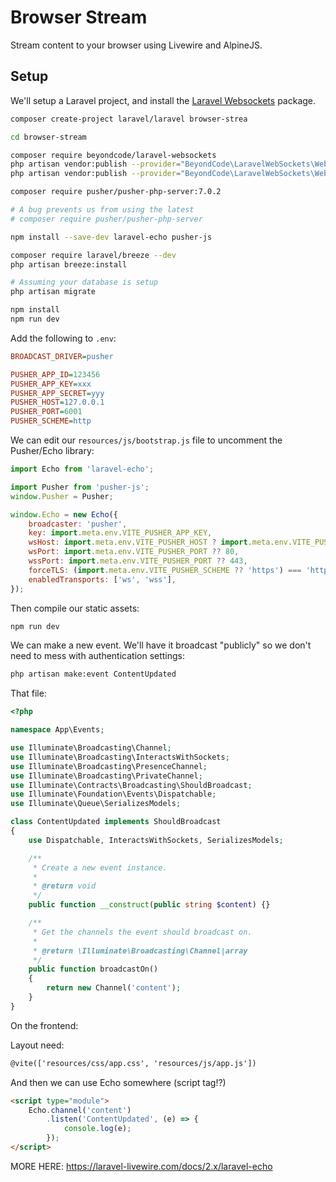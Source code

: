 # Browser Stream

Stream content to your browser using Livewire and AlpineJS.

## Setup

We'll setup a Laravel project, and install the [Laravel Websockets](https://beyondco.de/docs/laravel-websockets/getting-started/installation) package.
```bash
composer create-project laravel/laravel browser-strea

cd browser-stream

composer require beyondcode/laravel-websockets
php artisan vendor:publish --provider="BeyondCode\LaravelWebSockets\WebSocketsServiceProvider" --tag="migrations"
php artisan vendor:publish --provider="BeyondCode\LaravelWebSockets\WebSocketsServiceProvider" --tag="config"

composer require pusher/pusher-php-server:7.0.2

# A bug prevents us from using the latest
# composer require pusher/pusher-php-server

npm install --save-dev laravel-echo pusher-js

composer require laravel/breeze --dev
php artisan breeze:install

# Assuming your database is setup
php artisan migrate

npm install
npm run dev
```

Add the following to `.env`:

```ini
BROADCAST_DRIVER=pusher

PUSHER_APP_ID=123456
PUSHER_APP_KEY=xxx
PUSHER_APP_SECRET=yyy
PUSHER_HOST=127.0.0.1
PUSHER_PORT=6001
PUSHER_SCHEME=http
```

We can edit our `resources/js/bootstrap.js` file to uncomment the Pusher/Echo library:

```javascript
import Echo from 'laravel-echo';

import Pusher from 'pusher-js';
window.Pusher = Pusher;

window.Echo = new Echo({
    broadcaster: 'pusher',
    key: import.meta.env.VITE_PUSHER_APP_KEY,
    wsHost: import.meta.env.VITE_PUSHER_HOST ? import.meta.env.VITE_PUSHER_HOST : `ws-${import.meta.env.VITE_PUSHER_APP_CLUSTER}.pusher.com`,
    wsPort: import.meta.env.VITE_PUSHER_PORT ?? 80,
    wssPort: import.meta.env.VITE_PUSHER_PORT ?? 443,
    forceTLS: (import.meta.env.VITE_PUSHER_SCHEME ?? 'https') === 'https',
    enabledTransports: ['ws', 'wss'],
});
```

Then compile our static assets:

```bash
npm run dev
```

We can make a new event. We'll have it broadcast "publicly" so we don't need to mess with authentication settings:

```bash
php artisan make:event ContentUpdated
```

That file:

```php
<?php

namespace App\Events;

use Illuminate\Broadcasting\Channel;
use Illuminate\Broadcasting\InteractsWithSockets;
use Illuminate\Broadcasting\PresenceChannel;
use Illuminate\Broadcasting\PrivateChannel;
use Illuminate\Contracts\Broadcasting\ShouldBroadcast;
use Illuminate\Foundation\Events\Dispatchable;
use Illuminate\Queue\SerializesModels;

class ContentUpdated implements ShouldBroadcast
{
    use Dispatchable, InteractsWithSockets, SerializesModels;

    /**
     * Create a new event instance.
     *
     * @return void
     */
    public function __construct(public string $content) {}

    /**
     * Get the channels the event should broadcast on.
     *
     * @return \Illuminate\Broadcasting\Channel|array
     */
    public function broadcastOn()
    {
        return new Channel('content');
    }
}
```

On the frontend:

Layout need:

```html
@vite(['resources/css/app.css', 'resources/js/app.js'])
```

And then we can use Echo somewhere (script tag!?)

```html
<script type="module">
    Echo.channel('content')
        .listen('ContentUpdated', (e) => {
            console.log(e);
        });
</script>
```

MORE HERE: https://laravel-livewire.com/docs/2.x/laravel-echo 


